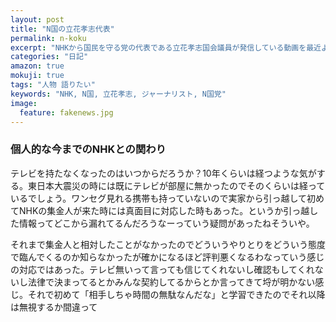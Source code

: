 ```yaml
---
layout: post
title: "N国の立花孝志代表"
permalink: n-koku
excerpt: "NHKから国民を守る党の代表である立花孝志国会議員が発信している動画を最近よく見るのですが、彼の正直さには惹かれるものがあります。NHKをぶっ壊せるかどうかはわかりませんが個人的には彼を応援したい、そんな気持ちです。"
categories: "日記"
amazon: true
mokuji: true
tags: "人物 語りたい"
keywords: "NHK, N国, 立花孝志, ジャーナリスト, N国党"
image:
  feature: fakenews.jpg
---
```


### 個人的な今までのNHKとの関わり

テレビを持たなくなったのはいつからだろうか？10年くらいは経つような気がする。東日本大震災の時には既にテレビが部屋に無かったのでそのくらいは経っているでしょう。ワンセグ見れる携帯も持っていないので実家から引っ越して初めてNHKの集金人が来た時には真面目に対応した時もあった。というか引っ越した情報ってどこから漏れてるんだろうなーっていう疑問があったねそういや。

それまで集金人と相対したことがなかったのでどういうやりとりをどういう態度で臨んでくるのか知らなかったが確かになるほど評判悪くなるわなっていう感じの対応ではあった。テレビ無いって言っても信じてくれないし確認もしてくれないし法律で決まってるとかみんな契約してるからとか言ってきて埒が明かない感じ。それで初めて「相手しちゃ時間の無駄なんだな」と学習できたのでそれ以降は無視するか間違って
<!--stackedit_data:
eyJoaXN0b3J5IjpbLTE4ODM5MDMxOTEsMTAzNjAxODU3MywxMD
cyNzYxMDkxLC0xMzk3Mzc3NzQzLC0xMDQzMTM1NDU2XX0=
-->